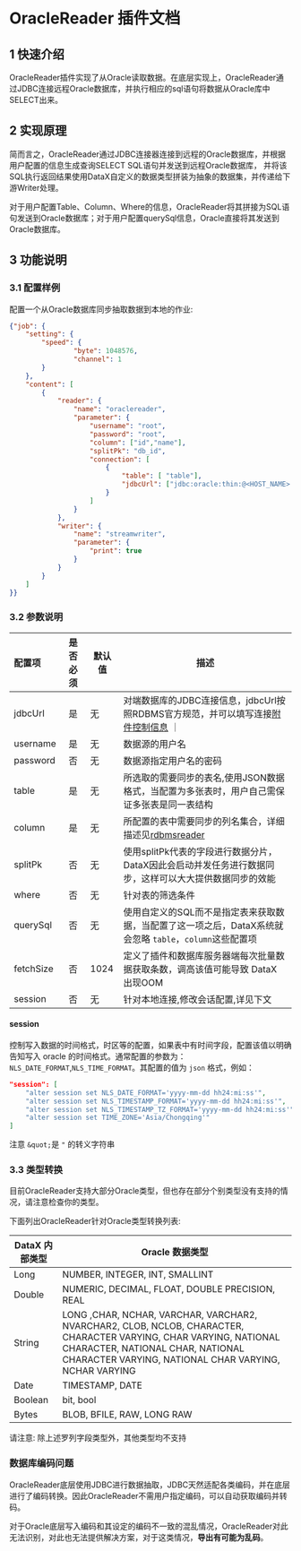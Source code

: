 
# OracleReader 插件文档

## 1 快速介绍

OracleReader插件实现了从Oracle读取数据。在底层实现上，OracleReader通过JDBC连接远程Oracle数据库，并执行相应的sql语句将数据从Oracle库中SELECT出来。

## 2 实现原理

简而言之，OracleReader通过JDBC连接器连接到远程的Oracle数据库，并根据用户配置的信息生成查询SELECT SQL语句并发送到远程Oracle数据库，
并将该SQL执行返回结果使用DataX自定义的数据类型拼装为抽象的数据集，并传递给下游Writer处理。

对于用户配置Table、Column、Where的信息，OracleReader将其拼接为SQL语句发送到Oracle数据库；对于用户配置querySql信息，Oracle直接将其发送到Oracle数据库。

## 3 功能说明

### 3.1 配置样例

配置一个从Oracle数据库同步抽取数据到本地的作业:

```json
{"job": {
    "setting": {
        "speed": {
                "byte": 1048576,
                "channel": 1
        }
    },
    "content": [
        {
            "reader": {
                "name": "oraclereader",
                "parameter": {
                    "username": "root",
                    "password": "root",
                    "column": ["id","name"],
                    "splitPk": "db_id",
                    "connection": [
                        {
                            "table": [ "table"],
                            "jdbcUrl": ["jdbc:oracle:thin:@<HOST_NAME>:PORT:<DATABASE_NAME>"]
                        }
                    ]
                }
            },
            "writer": {
                "name": "streamwriter",
                "parameter": {
                    "print": true
                }
            }
        }
    ]
}}
```

### 3.2 参数说明

| 配置项    | 是否必须 | 默认值 | 描述                                                                                                                                                                        |
| :-------- | :------: | ------ | --------------------------------------------------------------------------------------------------------------------------------------------------------------------------- |
| jdbcUrl   |    是    | 无     | 对端数据库的JDBC连接信息，jdbcUrl按照RDBMS官方规范，并可以填写连接[附件控制信息](http://www.oracle.com/technetwork/database/enterprise-edition/documentation/index.html) ｜ |
| username  |    是    | 无     | 数据源的用户名                                                                                                                                                              |
| password  |    否    | 无     | 数据源指定用户名的密码                                                                                                                                                      |
| table     |    是    | 无     | 所选取的需要同步的表名,使用JSON数据格式，当配置为多张表时，用户自己需保证多张表是同一表结构                                                                                 |
| column    |    是    | 无     | 所配置的表中需要同步的列名集合，详细描述见[rdbmsreader](rdbmsreader.md)                                                                                                     |
| splitPk   |    否    | 无     | 使用splitPk代表的字段进行数据分片，DataX因此会启动并发任务进行数据同步，这样可以大大提供数据同步的效能                                                                      |
| where     |    否    | 无     | 针对表的筛选条件                                                                                                                                                            |
| querySql  |    否    | 无     | 使用自定义的SQL而不是指定表来获取数据，当配置了这一项之后，DataX系统就会忽略 `table`，`column`这些配置项                                                                    |
| fetchSize |    否    | 1024   | 定义了插件和数据库服务器端每次批量数据获取条数，调高该值可能导致 DataX 出现OOM                                                                                              |
| session   |    否    | 无     | 针对本地连接,修改会话配置,详见下文                                                                                                                                          |

#### session

控制写入数据的时间格式，时区等的配置，如果表中有时间字段，配置该值以明确告知写入 oracle 的时间格式。通常配置的参数为：`NLS_DATE_FORMAT`,`NLS_TIME_FORMAT`。其配置的值为 `json` 格式，例如：

```json
"session": [
    "alter session set NLS_DATE_FORMAT='yyyy-mm-dd hh24:mi:ss'",
    "alter session set NLS_TIMESTAMP_FORMAT='yyyy-mm-dd hh24:mi:ss'",
    "alter session set NLS_TIMESTAMP_TZ_FORMAT='yyyy-mm-dd hh24:mi:ss'",
    "alter session set TIME_ZONE='Asia/Chongqing'"
]
```

注意 `&quot;`是 `"` 的转义字符串

### 3.3 类型转换

目前OracleReader支持大部分Oracle类型，但也存在部分个别类型没有支持的情况，请注意检查你的类型。

下面列出OracleReader针对Oracle类型转换列表:

| DataX 内部类型 | Oracle 数据类型                                                                                                                                                                                               |
| -------------- | ------------------------------------------------------------------------------------------------------------------------------------------------------------------------------------------------------------- |
| Long           | NUMBER, INTEGER, INT, SMALLINT                                                                                                                                                                                |
| Double         | NUMERIC, DECIMAL, FLOAT, DOUBLE PRECISION, REAL                                                                                                                                                               |
| String         | LONG ,CHAR, NCHAR, VARCHAR, VARCHAR2, NVARCHAR2, CLOB, NCLOB, CHARACTER, CHARACTER VARYING, CHAR VARYING, NATIONAL CHARACTER, NATIONAL CHAR, NATIONAL CHARACTER VARYING, NATIONAL CHAR VARYING, NCHAR VARYING |
| Date           | TIMESTAMP, DATE                                                                                                                                                                                               |
| Boolean        | bit, bool                                                                                                                                                                                                     |
| Bytes          | BLOB, BFILE, RAW, LONG RAW                                                                                                                                                                                    |

请注意: 除上述罗列字段类型外，其他类型均不支持

### 数据库编码问题

OracleReader底层使用JDBC进行数据抽取，JDBC天然适配各类编码，并在底层进行了编码转换。因此OracleReader不需用户指定编码，可以自动获取编码并转码。

对于Oracle底层写入编码和其设定的编码不一致的混乱情况，OracleReader对此无法识别，对此也无法提供解决方案，对于这类情况，**导出有可能为乱码**。
